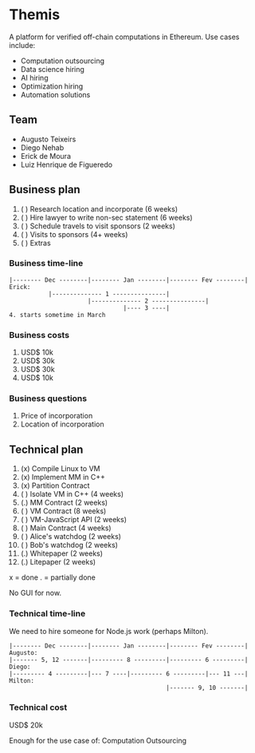 # Themis #

A platform for verified off-chain computations in Ethereum. Use cases include:

* Computation outsourcing
* Data science hiring
* AI hiring
* Optimization hiring
* Automation solutions

## Team ##

* Augusto Teixeirs
* Diego Nehab
* Erick de Moura
* Luiz Henrique de Figueredo

## Business plan ##

1. ( ) Research location and incorporate (6 weeks)
2. ( ) Hire lawyer to write non-sec statement (6 weeks)
3. ( ) Schedule travels to visit sponsors (2 weeks)
4. ( ) Visits to sponsors (4+ weeks)
5. ( ) Extras

### Business time-line ###

    |-------- Dec --------|-------- Jan --------|-------- Fev --------|
    Erick:
               |-------------- 1 ---------------|
                          |-------------- 2 ---------------|
                                    |---- 3 ----|
    4. starts sometime in March

### Business costs ###

1. USD$ 10k
2. USD$ 30k
4. USD$ 30k
5. USD$ 10k

### Business questions

1. Price of incorporation
2. Location of incorporation

## Technical plan ##

1.  (x) Compile Linux to VM
2.  (x) Implement MM in C++
3.  (x) Partition Contract
4.  ( ) Isolate VM in C++ (4 weeks)
5.  (.) MM Contract (2 weeks)
6.  ( ) VM Contract (8 weeks)
7.  ( ) VM-JavaScript API (2 weeks)
8.  ( ) Main Contract (4 weeks)
9.  ( ) Alice's watchdog (2 weeks)
10. ( ) Bob's watchdog (2 weeks)
11. (.) Whitepaper (2 weeks)
12. (.) Litepaper (2 weeks)

x = done
. = partially done

No GUI for now.

### Technical time-line ###

We need to hire someone for Node.js work (perhaps Milton).

    |-------- Dec --------|-------- Jan --------|-------- Fev --------|
    Augusto:
    |------- 5, 12 -------|--------- 8 ---------|--------- 6 ---------|
    Diego:
    |--------- 4 ---------|--- 7 ----|--------- 6 ---------|--- 11 ---|
    Milton:
                                                |------- 9, 10 -------|

### Technical cost ###

USD$ 20k

Enough for the use case of: Computation Outsourcing

